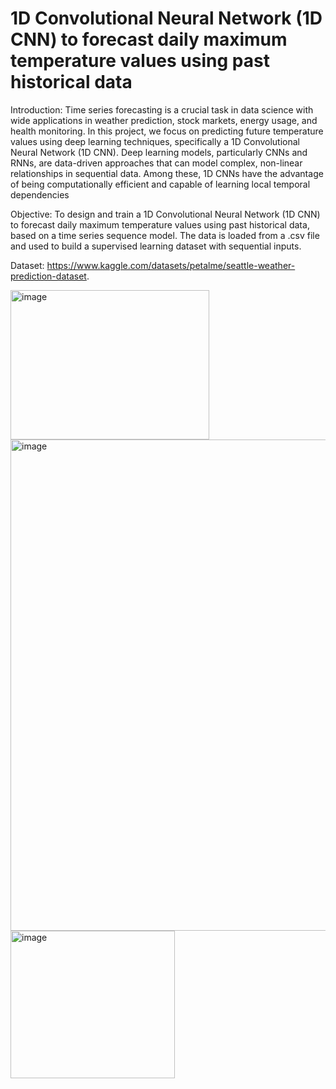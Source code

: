 # 1D Convolutional Neural Network (1D CNN) to forecast daily maximum temperature values using past historical data

Introduction:
Time series forecasting is a crucial task in data science with wide applications in
weather prediction, stock markets, energy usage, and health monitoring. In this
project, we focus on predicting future temperature values using deep learning
techniques, specifically a 1D Convolutional Neural Network (1D CNN). Deep
learning models, particularly CNNs and RNNs, are data-driven approaches that can
model complex, non-linear relationships in sequential data. Among these, 1D CNNs
have the advantage of being computationally efficient and capable of learning local
temporal dependencies


Objective:
To design and train a 1D Convolutional Neural Network (1D CNN) to forecast daily
maximum temperature values using past historical data, based on a time series
sequence model. The data is loaded from a .csv file and used to build a supervised
learning dataset with sequential inputs. 

Dataset:
  https://www.kaggle.com/datasets/petalme/seattle-weather-prediction-dataset.
  
<img width="318" height="239" alt="image" src="https://github.com/user-attachments/assets/40b34fbb-f57c-4526-aa56-5f24a3ca06bf" />
<img width="767" height="786" alt="image" src="https://github.com/user-attachments/assets/9e4e22a3-e99a-473f-b0cf-ac32722bf0f8" />
<img width="263" height="236" alt="image" src="https://github.com/user-attachments/assets/86acfcdf-3310-4787-84d1-cfb525a760c7" />


